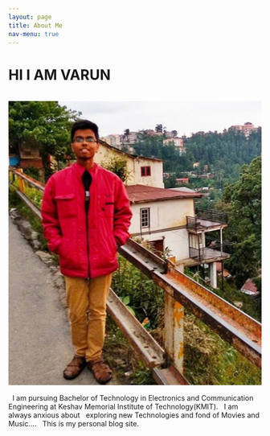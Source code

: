 ```yaml
---
layout: page
title: About Me
nav-menu: true
---
```


# HI I AM VARUN

&nbsp; &nbsp; &nbsp; &nbsp; &nbsp;&nbsp; &nbsp; &nbsp; &nbsp; &nbsp; &nbsp; &nbsp; &nbsp; &nbsp; &nbsp; ![](assets/images/banner.JPG)

&nbsp; I am pursuing Bachelor of Technology in Electronics and Communication Engineering at Keshav Memorial Institute of Technology(KMIT).
&nbsp; I am always anxious about &nbsp; exploring new Technologies and fond of Movies and Music....
&nbsp; This is my personal blog site.
